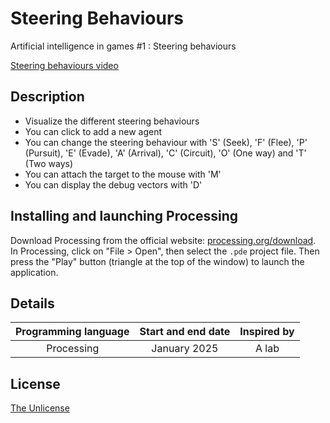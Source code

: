 # Steering Behaviours

Artificial intelligence in games #1 : Steering behaviours

[Steering behaviours video](https://github.com/user-attachments/assets/3e5a6887-76f6-4d8d-abc7-bd06fa271fd3)

## Description
- Visualize the different steering behaviours
- You can click to add a new agent
- You can change the steering behaviour with 'S' (Seek), 'F' (Flee), 'P' (Pursuit), 'E' (Evade), 'A' (Arrival), 'C' (Circuit), 'O' (One way) and 'T' (Two ways)
- You can attach the target to the mouse with 'M'
- You can display the debug vectors with 'D'

## Installing and launching Processing

Download Processing from the official website: [processing.org/download](https://processing.org/download/).
In Processing, click on "File > Open", then select the `.pde` project file.
Then press the "Play" button (triangle at the top of the window) to launch the application.

## Details
| Programming language | Start and end date | Inspired by |
| :---: | :---: | :---: |
| Processing | January 2025 | A lab |


## License

[The Unlicense](LICENSE)

